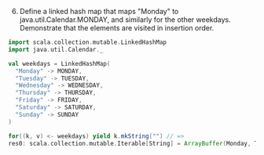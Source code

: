 6. Define a linked hash map that maps "Monday" to java.util.Calendar.MONDAY, and similarly for the other weekdays. Demonstrate that the elements are visited in insertion order.

```scala
import scala.collection.mutable.LinkedHashMap
import java.util.Calendar._

val weekdays = LinkedHashMap(
  "Monday" -> MONDAY,
  "Tuesday" -> TUESDAY,
  "Wednesday" -> WEDNESDAY,
  "Thursday" -> THURSDAY,
  "Friday" -> FRIDAY,
  "Saturday" -> SATURDAY,
  "Sunday" -> SUNDAY
)

for((k, v) <- weekdays) yield k.mkString("") // =>
res0: scala.collection.mutable.Iterable[String] = ArrayBuffer(Monday, Tuesday, Wednesday, Thursday, Friday, Saturday, Sunday)
```
